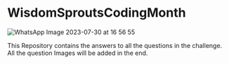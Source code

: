 # WisdomSproutsCodingMonth
![WhatsApp Image 2023-07-30 at 16 56 55](https://github.com/Hemang-30/WisdomSproutsCodingMonth/assets/141122380/2173cc5e-6cfe-443c-a9c5-dfe1889aa666)

This Repository contains the answers to all the questions in the challenge.
All the question Images will be added in the end.
